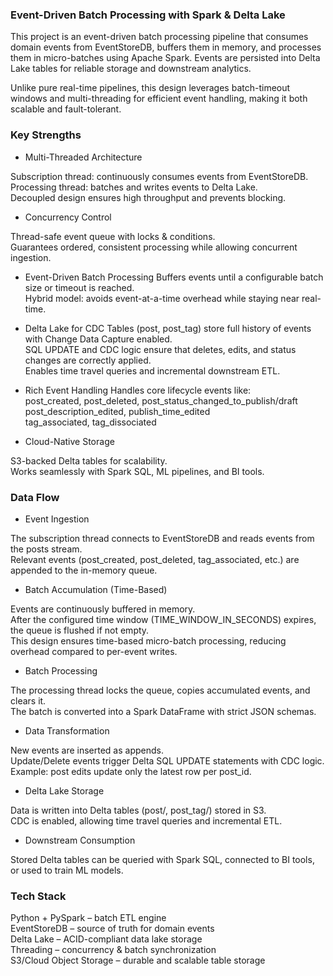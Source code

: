 ### Event-Driven Batch Processing with Spark & Delta Lake ### 

This project is an event-driven batch processing pipeline that consumes domain events from EventStoreDB, buffers them in memory, and processes them in micro-batches using Apache Spark. Events are persisted into Delta Lake tables for reliable storage and downstream analytics.

Unlike pure real-time pipelines, this design leverages batch-timeout windows and multi-threading for efficient event handling, making it both scalable and fault-tolerant.

### Key Strengths ###

* Multi-Threaded Architecture

Subscription thread: continuously consumes events from EventStoreDB.<br>
Processing thread: batches and writes events to Delta Lake.<br>
Decoupled design ensures high throughput and prevents blocking.<br>

* Concurrency Control

Thread-safe event queue with locks & conditions.<br>
Guarantees ordered, consistent processing while allowing concurrent ingestion.<br>

* Event-Driven Batch Processing
Buffers events until a configurable batch size or timeout is reached.<br>
Hybrid model: avoids event-at-a-time overhead while staying near real-time.<br>

* Delta Lake for CDC
Tables (post, post_tag) store full history of events with Change Data Capture enabled.<br>
SQL UPDATE and CDC logic ensure that deletes, edits, and status changes are correctly applied.<br>
Enables time travel queries and incremental downstream ETL.<br>

*  Rich Event Handling
Handles core lifecycle events like:<br>
post_created, post_deleted, post_status_changed_to_publish/draft<br>
post_description_edited, publish_time_edited<br>
tag_associated, tag_dissociated<br>


*  Cloud-Native Storage

S3-backed Delta tables for scalability.<br>
Works seamlessly with Spark SQL, ML pipelines, and BI tools.<br>




###  Data Flow ###

* Event Ingestion

The subscription thread connects to EventStoreDB and reads events from the posts stream.<br>
Relevant events (post_created, post_deleted, tag_associated, etc.) are appended to the in-memory queue.<br>

* Batch Accumulation (Time-Based)

Events are continuously buffered in memory.<br>
After the configured time window (TIME_WINDOW_IN_SECONDS) expires, the queue is flushed if not empty.<br>
This design ensures time-based micro-batch processing, reducing overhead compared to per-event writes.<br>

* Batch Processing

The processing thread locks the queue, copies accumulated events, and clears it.<br>
The batch is converted into a Spark DataFrame with strict JSON schemas.<br>

* Data Transformation

New events are inserted as appends.<br>
Update/Delete events trigger Delta SQL UPDATE statements with CDC logic.<br>
Example: post edits update only the latest row per post_id.<br>

* Delta Lake Storage

Data is written into Delta tables (post/, post_tag/) stored in S3.<br>
CDC is enabled, allowing time travel queries and incremental ETL.<br>

* Downstream Consumption

Stored Delta tables can be queried with Spark SQL, connected to BI tools, or used to train ML models.



### Tech Stack ###

Python + PySpark – batch ETL engine<br>
EventStoreDB – source of truth for domain events<br>
Delta Lake – ACID-compliant data lake storage<br>
Threading – concurrency & batch synchronization<br>
S3/Cloud Object Storage – durable and scalable table storage<br>
